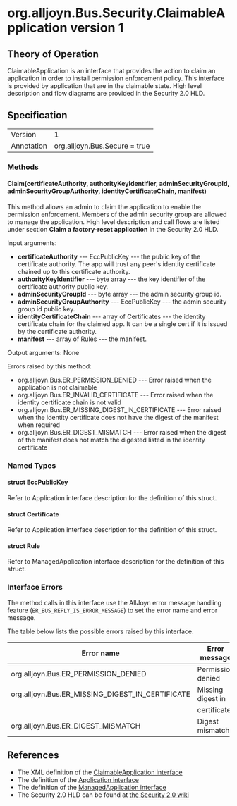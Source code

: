 # org.alljoyn.Bus.Security.ClaimableApplication version 1


## Theory of Operation

ClaimableApplication is an interface that provides the action to claim an
application in order to install permission enforcement policy. This interface
is provided by application that are in the claimable state.  High level
description and flow diagrams are provided in the Security 2.0 HLD.

## Specification

|                       |                                     |
|-----------------------|-------------------------------------|
| Version               | 1                                   |
| Annotation            | org.alljoyn.Bus.Secure = true       |

### Methods

#### Claim(certificateAuthority, authorityKeyIdentifier, adminSecurityGroupId, adminSecurityGroupAuthority, identityCertificateChain, manifest)

This method allows an admin to claim the application to enable the permission
enforcement. Members of the admin security group are allowed
to manage the application. High level description and call flows are listed
under section **Claim a factory-reset application** in the Security 2.0 HLD.

Input arguments:

  * **certificateAuthority** --- EccPublicKey --- the public key of the
certificate authority. The app will trust any peer's identity certificate
chained up to this certificate authority.
  * **authorityKeyIdentifier** --- byte array --- the key identifier of the
certificate authority public key.
  * **adminSecurityGroupId** --- byte array --- the admin security group id.
  * **adminSecurityGroupAuthority** --- EccPublicKey --- the admin security group id public key.
  * **identityCertificateChain** --- array of Certificates --- the identity
  certificate chain for the claimed app.  It can be a single cert if it is
  issued by the certificate authority.
  * **manifest** --- array of Rules --- the manifest.

Output arguments: None

Errors raised by this method:

  * org.alljoyn.Bus.ER_PERMISSION_DENIED --- Error raised when the application
is not claimable
  * org.alljoyn.Bus.ER_INVALID_CERTIFICATE --- Error raised when the identity
  certificate chain is not valid
  * org.alljoyn.Bus.ER_MISSING_DIGEST_IN_CERTIFICATE --- Error raised when the
  identity certificate does not have the digest of the manifest when required
  * org.alljoyn.Bus.ER_DIGEST_MISMATCH --- Error raised when the digest of the
  manifest does not match the digested listed in the identity certificate


### Named Types

#### struct EccPublicKey

Refer to Application interface description for the definition of this struct.

#### struct Certificate

Refer to Application interface description for the definition of this struct.

#### struct Rule

Refer to ManagedApplication interface description for the definition of this struct.

### Interface Errors

The method calls in this interface use the AllJoyn error message handling
feature (`ER_BUS_REPLY_IS_ERROR_MESSAGE`) to set the error name and error
message.

The table below lists the possible errors raised by this interface.

| Error name                                       | Error message     |
|--------------------------------------------------|-------------------|
| org.alljoyn.Bus.ER_PERMISSION_DENIED             | Permission denied |
| org.alljoyn.Bus.ER_MISSING_DIGEST_IN_CERTIFICATE | Missing digest in |
|                                                  | certificate       |
| org.alljoyn.Bus.ER_DIGEST_MISMATCH               | Digest mismatch   |

## References

  * The XML definition of the [ClaimableApplication interface](ClaimableApplication-v1.xml)
  * The definition of the [Application interface](Application-v1.md)
  * The definition of the [ManagedApplication interface](ManagedApplication-v1.md)
  * The Security 2.0 HLD can be found at [the Security 2.0 wiki](https://wiki.allseenalliance.org/core/security_enhancements)

